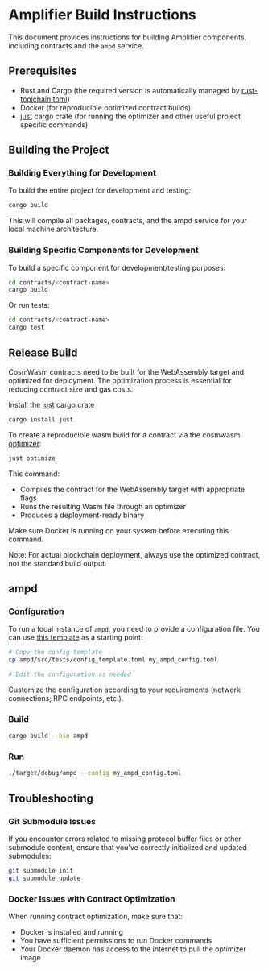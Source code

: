 # Amplifier Build Instructions

This document provides instructions for building Amplifier components, including contracts and the `ampd` service.

## Prerequisites

- Rust and Cargo (the required version is automatically managed by [rust-toolchain.toml](rust-toolchain.toml))
- Docker (for reproducible optimized contract builds)
- [just](https://crates.io/crates/just) cargo crate (for running the optimizer and other useful project specific commands)

## Building the Project

### Building Everything for Development

To build the entire project for development and testing:

```bash
cargo build
```

This will compile all packages, contracts, and the ampd service for your local machine architecture.

### Building Specific Components for Development

To build a specific component for development/testing purposes:

```bash
cd contracts/<contract-name>
cargo build
```
Or run tests:
```bash
cd contracts/<contract-name>
cargo test
```

## Release Build

CosmWasm contracts need to be built for the WebAssembly target and optimized for deployment. The optimization process is essential for reducing contract size and gas costs.

Install the [just](https://crates.io/crates/just) cargo crate

```bash
cargo install just
```

To create a reproducible wasm build for a contract via the cosmwasm [optimizer](https://github.com/CosmWasm/optimizer):

```bash
just optimize
```

This command:
- Compiles the contract for the WebAssembly target with appropriate flags
- Runs the resulting Wasm file through an optimizer
- Produces a deployment-ready binary

Make sure Docker is running on your system before executing this command.

Note: For actual blockchain deployment, always use the optimized contract, not the standard build output.

## ampd

### Configuration

To run a local instance of `ampd`, you need to provide a configuration file. You can use [this template](ampd/src/tests/config_template.toml) as a starting point:

```bash
# Copy the config template
cp ampd/src/tests/config_template.toml my_ampd_config.toml

# Edit the configuration as needed
```

Customize the configuration according to your requirements (network connections, RPC endpoints, etc.).

### Build
```bash
cargo build --bin ampd
```

### Run
```bash
./target/debug/ampd --config my_ampd_config.toml
```

## Troubleshooting

### Git Submodule Issues

If you encounter errors related to missing protocol buffer files or other submodule content, ensure that you've correctly initialized and updated submodules:

```bash
git submodule init
git submodule update
```

### Docker Issues with Contract Optimization

When running contract optimization, make sure that:
- Docker is installed and running
- You have sufficient permissions to run Docker commands
- Your Docker daemon has access to the internet to pull the optimizer image
